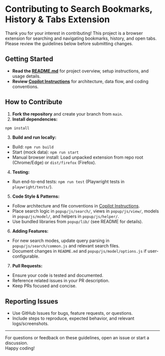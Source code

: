 # Contributing to Search Bookmarks, History & Tabs Extension

Thank you for your interest in contributing!
This project is a browser extension for searching and navigating bookmarks, history, and open tabs.
Please review the guidelines below before submitting changes.

## Getting Started

- **Read the [README.md](./README.md)** for project overview, setup instructions, and usage details.
- **Review [Copilot Instructions](.github/copilot-instructions.md)** for architecture, data flow, and coding conventions.

## How to Contribute

1. **Fork the repository** and create your branch from `main`.
2. **Install dependencies:**

```bash
npm install
```

3. **Build and run locally:**

- Build: `npm run build`
- Start (mock data): `npm run start`
- Manual browser install: Load unpacked extension from repo root (Chrome/Edge) or `dist/firefox` (Firefox).

4. **Testing:**

- Run end-to-end tests: `npm run test` (Playwright tests in `playwright/tests/`).

5. **Code Style & Patterns:**

- Follow architecture and file conventions in [Copilot Instructions](.github/copilot-instructions.md).
- Place search logic in `popup/js/search/`, views in `popup/js/view/`, models in `popup/js/model/`, and helpers in `popup/js/helper/`.
- Use bundled libraries from `popup/lib/` (see README for details).

6. **Adding Features:**

- For new search modes, update query parsing in `popup/js/search/common.js` and relevant search files.
- Document changes in `README.md` and `popup/js/model/options.js` if user-configurable.

7. **Pull Requests:**

- Ensure your code is tested and documented.
- Reference related issues in your PR description.
- Keep PRs focused and concise.

## Reporting Issues

- Use GitHub Issues for bugs, feature requests, or questions.
- Include steps to reproduce, expected behavior, and relevant logs/screenshots.

---

For questions or feedback on these guidelines, open an issue or start a discussion.  
Happy coding!
